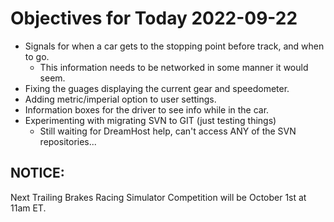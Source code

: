 # Objectives for Today 2022-09-22

- Signals for when a car gets to the stopping point before track, and when to go.
  - This information needs to be networked in some manner it would seem.
- Fixing the guages displaying the current gear and speedometer.
- Adding metric/imperial option to user settings.
- Information boxes for the driver to see info while in the car.
- Experimenting with migrating SVN to GIT (just testing things)
  - Still waiting for DreamHost help, can't access ANY of the SVN repositories...

## NOTICE:

Next Trailing Brakes Racing Simulator Competition will be October 1st at 11am ET.
